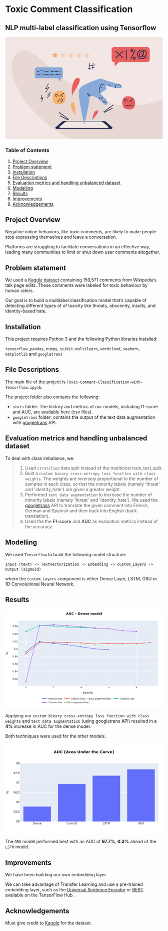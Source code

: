 # Toxic Comment Classification

## NLP multi-label classification using Tensorflow

<div align="center">
  <img src="https://github.com/AlaGrine/Toxic-Comment-Classification-with-Tensorflow/blob/main/stats/toxic_comments_img.png" >
</div>

### Table of Contents

1. [Project Overview](#overview)
2. [Problem statement](#prbStatement)
3. [Installation](#installation)
4. [File Descriptions](#file_descriptions)
5. [Evaluation metrics and handling unbalanced dataset](#evaluation)
6. [Modelling](#modelling)
7. [Results](#results)
8. [Improvements](#Improvements)
9. [Acknowledgements](#Acknowledgements)

## Project Overview <a name="overview"></a>

Negative online behaviors, like toxic comments, are likely to make people stop expressing themselves and leave a conversation.

Platforms are struggling to facilitate conversations in an effective way, leading many communities to limit or shut down user comments altogether.

## Problem statement <a name="prbStatement"></a>

We used a [Kaggle dataset](https://www.kaggle.com/competitions/jigsaw-toxic-comment-classification-challenge/data) containing 159,571 comments from Wikipedia’s talk page edits. These comments were labeled for toxic behaviour by human raters.

Our goal is to build a multilabel classification model that’s capable of detecting different types of of toxicity like threats, obscenity, insults, and identity-based hate.

## Installation <a name="installation"></a>

This project requires Python 3 and the following Python libraries installed:

`tensorflow` ,`pandas`, `numpy`, `scikit-multilearn`, `wordcloud`, `seaborn`, `matplotlib` and `googletrans`

## File Descriptions <a name="file_descriptions"></a>

The main file of the project is `Toxic-Comment-Classification-with-Tensorflow.ipynb`.

The project folder also contains the following:

- `stats` folder: The history and metrics of our models, including f1-score and AUC, are available here (csv files).
- `googletrans` folder: contains the output of the text data augmentation with [googletrans](https://pypi.org/project/googletrans/) API.

## Evaluation metrics and handling unbalanced dataset <a name="evaluation"></a>

To deal with class imbalance, we:

> 1.  Used `stratified` data split instead of the traditional train_test_split.
> 2.  Built a `custom binary cross-entropy loss function with class weights`. The weights are inversely proportional to the number of samples in each class, so that the minority labels (namely 'threat' and 'identity_hate') are given a greater weight.
> 3.  Performed `text data augmentation` to increase the number of minority labels (namely 'threat' and 'identity_hate'). We used the [googletrans](https://pypi.org/project/googletrans/) API to translate the given comment into French, German and Spanish and then back into English (back-translation).
> 4.  Used the the **F1-score** and **AUC** as evaluation metrics instead of the accuracy.

## Modelling <a name="modelling"></a>

We used `Tensorflow` to build the following model structure:

```
Input (text) -> TextVectorization -> Embedding -> custom_Layers -> Output (sigmoid)
```

where the `custom_Layers` component is either Dense Layer, LSTM, GRU or 1D Convolutional Neural Network.

## Results<a name="results"></a>

<div align="center">
  <img src="https://github.com/AlaGrine/Toxic-Comment-Classification-with-Tensorflow/blob/main/stats/AUC_dense_model_.png" >
</div>

Applying our `custom binary cross-entropy loss function with class weights` and `text data augmentation` (using googletrans API) resulted in a **4%** increase in AUC for the dense model.

Both techniques were used for the other models.

<div align="center">
  <img src="https://github.com/AlaGrine/Toxic-Comment-Classification-with-Tensorflow/blob/main/stats/AUC_per_model_.png" >
</div>

The `GRU` model performed best with an AUC of **97.7%**, **0.3%** ahead of the `LSTM` model.

## Improvements <a name="Improvements"></a>

We have been building our own embedding layer.

We can take advantage of Transfer Learning and use a pre-trained embedding layer, such as the [Universal Sentence Encoder](https://tfhub.dev/google/universal-sentence-encoder/4) or [BERT](https://tfhub.dev/google/collections/bert/1) available on the TensorFlow Hub.

## Acknowledgements <a name="Acknowledgements"></a>

Must give credit to [Kaggle](https://kaggle.com) for the dataset.

